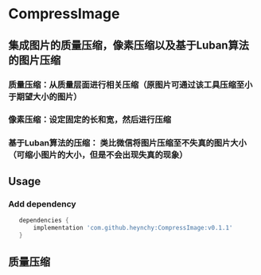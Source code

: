 # CompressImage
## 集成图片的质量压缩，像素压缩以及基于Luban算法的图片压缩
### 质量压缩：从质量层面进行相关压缩（原图片可通过该工具压缩至小于期望大小的图片）
### 像素压缩：设定固定的长和宽，然后进行压缩
### 基于Luban算法的压缩： 类比微信将图片压缩至不失真的图片大小（可缩小图片的大小，但是不会出现失真的现象）
## Usage
###  Add dependency

```groovy
   dependencies {
       implementation 'com.github.heynchy:CompressImage:v0.1.1'
   }
```
## 质量压缩
```java

```

